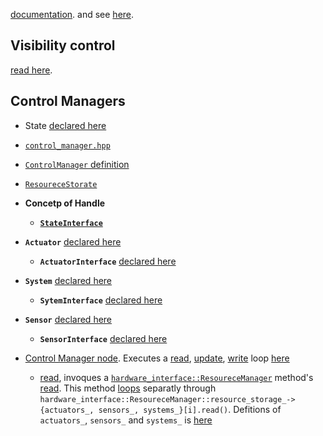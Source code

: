

[documentation](http://control.ros.org/). and see [here](https://github.com/ros-controls/roadmap/blob/master/design_drafts/components_architecture_and_urdf_examples.md).

## Visibility control
[read here](https://gcc.gnu.org/wiki/Visibility).
## Control Managers

- State [declared here](https://github.com/ros2/rclcpp/blob/54c2a8ac5bf14b9353765e94db5042630b710a75/rclcpp_lifecycle/include/rclcpp_lifecycle/state.hpp#L34) 

- [`control_manager.hpp`](https://github.com/ros-controls/ros2_control/blob/master/controller_manager/include/controller_manager/controller_manager.hpp)

- [`ControlManager` definition](https://github.com/ros-controls/ros2_control/blob/master/controller_manager/src/controller_manager.cpp)

- [`ResoureceStorate`](https://github.com/ros-controls/ros2_control/blob/500233ac3d7f337881922ae7a96abd0a87b70dfa/hardware_interface/src/resource_manager.cpp#L38) 

- **Concetp of Handle** 
    - [**`StateInterface`**](https://github.com/ros-controls/ros2_control/blob/500233ac3d7f337881922ae7a96abd0a87b70dfa/hardware_interface/include/hardware_interface/handle.hpp#L107)

- **`Actuator`** [declared here](https://github.com/ros-controls/ros2_control/blob/500233ac3d7f337881922ae7a96abd0a87b70dfa/hardware_interface/include/hardware_interface/actuator.hpp#L32) 
    - **`ActuatorInterface`** [declared here](https://github.com/ros-controls/ros2_control/blob/500233ac3d7f337881922ae7a96abd0a87b70dfa/hardware_interface/include/hardware_interface/actuator_interface.hpp#L66)

- **`System`** [declared here](https://github.com/ros-controls/ros2_control/blob/500233ac3d7f337881922ae7a96abd0a87b70dfa/hardware_interface/include/hardware_interface/system.hpp#L33)
    - **`SytemInterface`** [declared here](https://github.com/ros-controls/ros2_control/blob/500233ac3d7f337881922ae7a96abd0a87b70dfa/hardware_interface/include/hardware_interface/system_interface.hpp#L67)

- **`Sensor`** [declared here](https://github.com/ros-controls/ros2_control/blob/500233ac3d7f337881922ae7a96abd0a87b70dfa/hardware_interface/include/hardware_interface/sensor.hpp#L33)
    - **`SensorInterface`** [declared here](https://github.com/ros-controls/ros2_control/blob/500233ac3d7f337881922ae7a96abd0a87b70dfa/hardware_interface/include/hardware_interface/sensor_interface.hpp#L66)

- [Control Manager node](https://github.com/ros-controls/ros2_control/blob/master/controller_manager/src/ros2_control_node.cpp). Executes a [read](https://github.com/ros-controls/ros2_control/blob/6b495ef86889cbfdc1ee22ac77efa2ff589727ee/controller_manager/src/controller_manager.cpp#L1340), [update](https://github.com/ros-controls/ros2_control/blob/6b495ef86889cbfdc1ee22ac77efa2ff589727ee/controller_manager/src/controller_manager.cpp#L1342), [write](https://github.com/ros-controls/ros2_control/blob/6b495ef86889cbfdc1ee22ac77efa2ff589727ee/controller_manager/src/controller_manager.cpp#L1391) loop [here](https://github.com/ros-controls/ros2_control/blob/6b495ef86889cbfdc1ee22ac77efa2ff589727ee/controller_manager/src/ros2_control_node.cpp#L50)
    - [read](https://github.com/ros-controls/ros2_control/blob/6b495ef86889cbfdc1ee22ac77efa2ff589727ee/controller_manager/src/controller_manager.cpp#L1340), invoques a [`hardware_interface::ResoureceManager`](https://github.com/ros-controls/ros2_control/blob/6b495ef86889cbfdc1ee22ac77efa2ff589727ee/hardware_interface/include/hardware_interface/resource_manager.hpp#L37) method's [read](https://github.com/ros-controls/ros2_control/blob/6b495ef86889cbfdc1ee22ac77efa2ff589727ee/hardware_interface/src/resource_manager.cpp#L891). This method [loops](https://github.com/ros-controls/ros2_control/blob/6b495ef86889cbfdc1ee22ac77efa2ff589727ee/hardware_interface/src/resource_manager.cpp#L891) separatly through `hardware_interface::ResoureceManager::resource_storage_->{actuators_, sensors_, systems_}[i].read()`. Defitions of `actuators_`, `sensors_` and `systems_` is [here](https://github.com/ros-controls/ros2_control/blob/500233ac3d7f337881922ae7a96abd0a87b70dfa/hardware_interface/src/resource_manager.cpp#L171) 

